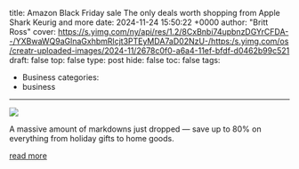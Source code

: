 title: Amazon Black Friday sale The only deals worth shopping from Apple Shark Keurig and more
date: 2024-11-24 15:50:22 +0000
author: "Britt Ross"
cover: https://s.yimg.com/ny/api/res/1.2/8CxBnbi74upbnzDGYrCFDA--/YXBwaWQ9aGlnaGxhbmRlcjt3PTEyMDA7aD02NzU-/https:/s.yimg.com/os/creatr-uploaded-images/2024-11/2678c0f0-a6a4-11ef-bfdf-d0462b99c521
draft: false
top: false
type: post
hide: false
toc: false
tags:
  - Business
categories:
  - business
---

![](https://s.yimg.com/ny/api/res/1.2/8CxBnbi74upbnzDGYrCFDA--/YXBwaWQ9aGlnaGxhbmRlcjt3PTEyMDA7aD02NzU-/https:/s.yimg.com/os/creatr-uploaded-images/2024-11/2678c0f0-a6a4-11ef-bfdf-d0462b99c521)

A massive amount of markdowns just dropped — save up to 80% on everything from holiday gifts to home goods.

[read more](https://www.yahoo.com/lifestyle/amazon-black-friday-sale-the-only-deals-worth-shopping-from-apple-shark-keurig-and-more-155022952.html)
